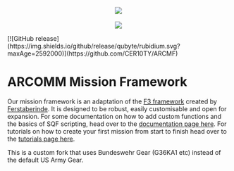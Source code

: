 <p align="center">
	<img src="http://i.imgur.com/7nkLRBB.png">
	<br /><br />
	<img src="https://travis-ci.org/ARCOMM/ARCMF.svg?branch=master">
</p>
[![GitHub release](https://img.shields.io/github/release/qubyte/rubidium.svg?maxAge=2592000)](https://github.com/CER10TY/ARCMF)

# ARCOMM Mission Framework
Our mission framework is an adaptation of the [F3 framework](https://github.com/ferstaberinde/F3) created by [Ferstaberinde](https://github.com/ferstaberinde). It is designed to be robust, easily customisable and open for expansion. For some documentation on how to add custom functions and the basics of SQF scripting, head over to the [documentation page here](https://github.com/ARCOMM/ARC_MF.VR/wiki/Documentation). For tutorials on how to create your first mission from start to finish head over to the [tutorials page here](https://github.com/ARCOMM/ARC_MF.VR/wiki/Tutorials).

This is a custom fork that uses Bundeswehr Gear (G36KA1 etc) instead of the default US Army Gear.